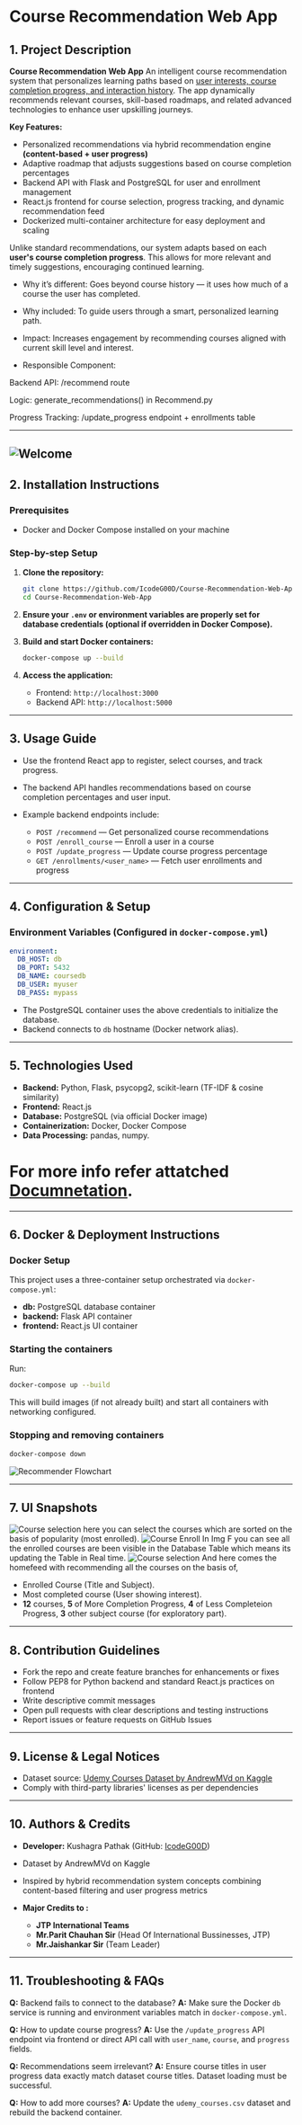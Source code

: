 # Course Recommendation Web App

## 1. Project Description

**Course Recommendation Web App**
An intelligent course recommendation system that personalizes learning paths based on <u>user interests, course completion progress, and interaction history</u>. The app dynamically recommends relevant courses, skill-based roadmaps, and related advanced technologies to enhance user upskilling journeys.

**Key Features:**

* Personalized recommendations via hybrid recommendation engine **(content-based + user progress)**
* Adaptive roadmap that adjusts suggestions based on course completion percentages
* Backend API with Flask and PostgreSQL for user and enrollment management
* React.js frontend for course selection, progress tracking, and dynamic recommendation feed
* Dockerized multi-container architecture for easy deployment and scaling

Unlike standard recommendations, our system adapts based on each **user's course completion progress**. This allows for more relevant and timely suggestions, encouraging continued learning.

* Why it’s different: Goes beyond course history — it uses how much of a course the user has completed.

* Why included: To guide users through a smart, personalized learning path.

* Impact: Increases engagement by recommending courses aligned with current skill level and interest.

* Responsible Component:

Backend API: /recommend route

Logic: generate_recommendations() in Recommend.py

Progress Tracking: /update_progress endpoint + enrollments table


---
![Welcome](Repo_Images/A.png)
---

## 2. Installation Instructions

### Prerequisites

* Docker and Docker Compose installed on your machine

### Step-by-step Setup

1. **Clone the repository:**

   ```bash
   git clone https://github.com/IcodeG00D/Course-Recommendation-Web-App.git
   cd Course-Recommendation-Web-App
   ```

2. **Ensure your `.env` or environment variables are properly set for database credentials (optional if overridden in Docker Compose).**

3. **Build and start Docker containers:**

   ```bash
   docker-compose up --build
   ```

4. **Access the application:**

   * Frontend: `http://localhost:3000`
   * Backend API: `http://localhost:5000`

---

## 3. Usage Guide

* Use the frontend React app to register, select courses, and track progress.
* The backend API handles recommendations based on course completion percentages and user input.
* Example backend endpoints include:

  * `POST /recommend` — Get personalized course recommendations
  * `POST /enroll_course` — Enroll a user in a course
  * `POST /update_progress` — Update course progress percentage
  * `GET /enrollments/<user_name>` — Fetch user enrollments and progress

---

## 4. Configuration & Setup

### Environment Variables (Configured in `docker-compose.yml`)

```yaml
environment:
  DB_HOST: db
  DB_PORT: 5432
  DB_NAME: coursedb
  DB_USER: myuser
  DB_PASS: mypass
```

* The PostgreSQL container uses the above credentials to initialize the database.
* Backend connects to `db` hostname (Docker network alias).

---

## 5. Technologies Used

* **Backend:** Python, Flask, psycopg2, scikit-learn (TF-IDF & cosine similarity)
* **Frontend:** React.js
* **Database:** PostgreSQL (via official Docker image)
* **Containerization:** Docker, Docker Compose
* **Data Processing:** pandas, numpy.
  
# For more info refer attatched [Documnetation](Course_Recommend_Official_Documentation.pdf).
---

## 6. Docker & Deployment Instructions

### Docker Setup

This project uses a three-container setup orchestrated via `docker-compose.yml`:

* **db:** PostgreSQL database container
* **backend:** Flask API container
* **frontend:** React.js UI container

### Starting the containers

Run:

```bash
docker-compose up --build
```

This will build images (if not already built) and start all containers with networking configured.

### Stopping and removing containers

```bash
docker-compose down
```
![Recommender Flowchart](Repo_Images/fc.png)

---
## 7. UI Snapshots
![Course selection ](Repo_Images/B.png)
here you can select the courses which are sorted on the basis of popularity (most enrolled).
![Course Enroll](Repo_Images/C.png)
In Img F you can see all the enrolled courses are been visible in the Database Table which means its updating the Table in Real time.
![Course selection ](Repo_Images/D.png)
And here comes the homefeed with recommending all the courses on the basis of,
* Enrolled Course (Title and Subject).
* Most completed course (User showing interest).
* **12** courses, **5** of More Completion Progress, **4** of Less Completeion Progress, **3** other subject course (for exploratory part).
---

## 8. Contribution Guidelines

* Fork the repo and create feature branches for enhancements or fixes
* Follow PEP8 for Python backend and standard React.js practices on frontend
* Write descriptive commit messages
* Open pull requests with clear descriptions and testing instructions
* Report issues or feature requests on GitHub Issues

---

## 9. License & Legal Notices

* Dataset source: [Udemy Courses Dataset by AndrewMVd on Kaggle](https://www.kaggle.com/datasets/andrewmvd/udemy-courses)
* Comply with third-party libraries' licenses as per dependencies

---

## 10. Authors & Credits

* **Developer:** Kushagra Pathak (GitHub: [IcodeG00D](https://github.com/IcodeG00D))
* Dataset by AndrewMVd on Kaggle
* Inspired by hybrid recommendation system concepts combining content-based filtering and user progress metrics
  
* **Major Credits to :**
  * **JTP International Teams**
  * **Mr.Parit Chauhan Sir** (Head Of International Bussinesses, JTP)
  * **Mr.Jaishankar Sir** (Team Leader)
  

---


## 11. Troubleshooting & FAQs

**Q:** Backend fails to connect to the database?
**A:** Make sure the Docker `db` service is running and environment variables match in `docker-compose.yml`.

**Q:** How to update course progress?
**A:** Use the `/update_progress` API endpoint via frontend or direct API call with `user_name`, `course`, and `progress` fields.

**Q:** Recommendations seem irrelevant?
**A:** Ensure course titles in user progress data exactly match dataset course titles. Dataset loading must be successful.

**Q:** How to add more courses?
**A:** Update the `udemy_courses.csv` dataset and rebuild the backend container.



